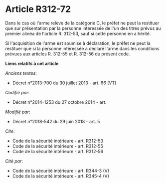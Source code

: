 # Article R312-72

Dans le cas où l'arme relève de la catégorie C, le préfet ne peut la restituer que sur présentation par la personne
intéressée de l'un des titres prévus au premier alinéa de l'article R. 312-53, sauf si cette personne en a hérité. 

Si l'acquisition de l'arme est soumise à déclaration, le préfet ne peut la restituer que si la personne intéressée a déclaré
l'arme dans les conditions prévues aux articles R. 312-55 et R. 312-56 du présent code.

**Liens relatifs à cet article**

_Anciens textes_:

  - Décret n°2013-700 du 30 juillet 2013 - art. 66 (VT)

_Codifié par_:

  - Décret n°2014-1253 du 27 octobre 2014 - art.

_Modifié par_:

  - Décret n°2018-542 du 29 juin 2018 - art. 5

_Cite_:

  - Code de la sécurité intérieure - art. R312-53
  - Code de la sécurité intérieure - art. R312-55
  - Code de la sécurité intérieure - art. R312-56

_Cité par_:

  - Code de la sécurité intérieure - art. R344-3 (V)
  - Code de la sécurité intérieure - art. R345-4 (V)
